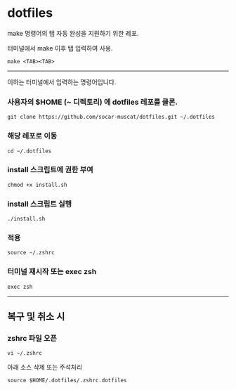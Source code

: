 # dotfiles

make 명령어의 탭 자동 완성을 지원하기 위한 레포.

터미널에서 make 이후 탭 입력하여 사용.
```
make <TAB><TAB>
```
---

이하는 터미널에서 입력하는 명령어입니다.

### 사용자의 $HOME (~ 디렉토리) 에 dotfiles 레포를 클론.
```
git clone https://github.com/socar-muscat/dotfiles.git ~/.dotfiles
```
### 해당 레포로 이동
```
cd ~/.dotfiles
```
### install 스크립트에 권한 부여
```
chmod +x install.sh
```
### install 스크립트 실행
```
./install.sh
```

### 적용 
```
source ~/.zshrc
```

### 터미널 재시작 또는 exec zsh
```
exec zsh
```

---

## 복구 및 취소 시
### zshrc 파일 오픈
```
vi ~/.zshrc
```
아래 소스 삭제 또는 주석처리
```
source $HOME/.dotfiles/.zshrc.dotfiles
```
